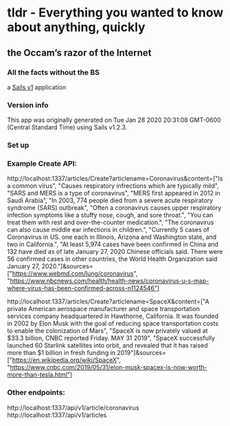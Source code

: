 # tldr - Everything you wanted to know about anything, quickly 
## the Occam’s razor of the Internet
### All the facts without the BS

a [Sails v1](https://sailsjs.com) application


### Version info

This app was originally generated on Tue Jan 28 2020 20:31:08 GMT-0600 (Central Standard Time) using Sails v1.2.3.


### Set up



### Example Create API:    
http://localhost:1337/articles/Create?articlename=Coronavirus&content=["Is a common virus", "Causes respiratory infrections which are typically mild", "SARS and MERS is a type of coronavirus", "MERS first appeared in 2012 in Saudi Arabia", "In 2003, 774 people died from a severe acute respiratory syndrome (SARS) outbreak", "Often a coronavirus causes upper respiratory infection symptoms like a stuffy nose, cough, and sore throat.", "You can treat them with rest and over-the-counter medication.", "The coronavirus can also cause middle ear infections in children.", "Currently 5 cases of Coronavirus in US. one each in Illinois, Arizona and Washington state, and two in California.", "At least 5,974 cases have been confirmed in China and 132 have died as of late January 27, 2020 Chinese officials said. There were 56 confirmed cases in other countries, the World Health Organization said January 27, 2020."]&sources=["https://www.webmd.com/lung/coronavirus", "https://www.nbcnews.com/health/health-news/coronavirus-u-s-map-where-virus-has-been-confirmed-across-n1124546"]    

http://localhost:1337/articles/Create?articlename=SpaceX&content=["A private American aerospace manufacturer and space transportation services company headquartered in Hawthorne, California. It was founded in 2002 by Elon Musk with the goal of reducing space transportation costs to enable the colonization of Mars", "SpaceX is now privately valued at $33.3 billion, CNBC reported Friday. MAY 31 2019", "SpaceX successfully launched 60 Starlink satellites into orbit, and revealed that it has raised more than $1 billion in fresh funding in 2019"]&sources=["https://en.wikipedia.org/wiki/SpaceX", "https://www.cnbc.com/2019/05/31/elon-musk-spacex-is-now-worth-more-than-tesla.html"]

### Other endpoints:   
http://localhost:1337/api/v1/article/coronavirus   
http://localhost:1337/api/v1/articles   

<!-- Internally, Sails used [`sails-generate@1.16.13`](https://github.com/balderdashy/sails-generate/tree/v1.16.13/lib/core-generators/new). -->



<!--
Note:  Generators are usually run using the globally-installed `sails` CLI (command-line interface).  This CLI version is _environment-specific_ rather than app-specific, thus over time, as a project's dependencies are upgraded or the project is worked on by different developers on different computers using different versions of Node.js, the Sails dependency in its package.json file may differ from the globally-installed Sails CLI release it was originally generated with.  (Be sure to always check out the relevant [upgrading guides](https://sailsjs.com/upgrading) before upgrading the version of Sails used by your app.  If you're stuck, [get help here](https://sailsjs.com/support).)
-->

